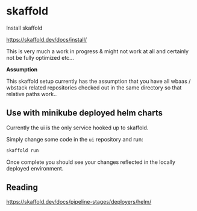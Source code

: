 # skaffold

Install skaffold

https://skaffold.dev/docs/install/

This is very much a work in progress & might not work at all and certainly not be fully optimized etc...

**Assumption**

This skaffold setup currently has the assumption that you have all wbaas / wbstack related repositories checked out in the same directory so that relative paths work..

## Use with minikube deployed helm charts

Currently the ui is the only service hooked up to skaffold.

Simply change some code in the `ui` repository and run:

```sh
skaffold run
```

Once complete you should see your changes reflected in the locally deployed environment.

## Reading

https://skaffold.dev/docs/pipeline-stages/deployers/helm/